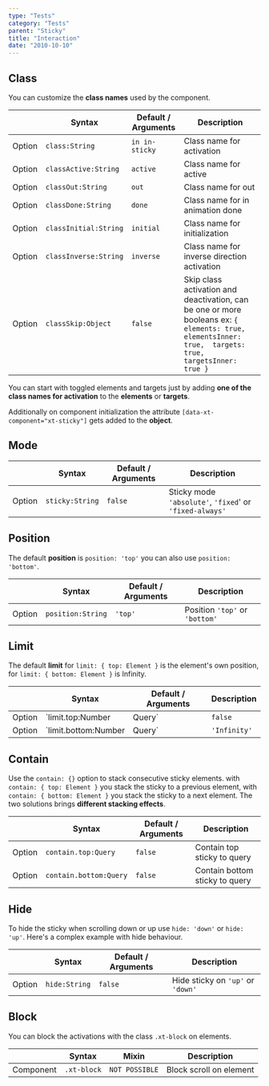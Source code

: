 ```yaml
---
type: "Tests"
category: "Tests"
parent: "Sticky"
title: "Interaction"
date: "2010-10-10"
---
```


## Class

You can customize the **class names** used by the component.

<div class="table-scroll">

|                         | Syntax                                    | Default / Arguments                       | Description                   |
| ----------------------- | ----------------------------------------- | ----------------------------- | ----------------------------- |
| Option                  | `class:String`                          | `in in-sticky`        | Class name for activation            |
| Option                  | `classActive:String`                          | `active`        | Class name for active            |
| Option                  | `classOut:String`                          | `out`        | Class name for out            |
| Option                  | `classDone:String`                          | `done`        | Class name for in animation done            |
| Option                  | `classInitial:String`                          | `initial`        | Class name for initialization            |
| Option                  | `classInverse:String`                          | `inverse`        | Class name for inverse direction activation            |
| Option                  | `classSkip:Object`                          | `false`        | Skip class activation and deactivation, can be one or more booleans ex: `{ elements: true, elementsInner: true,  targets: true, targetsInner: true }`            |

</div>

You can start with toggled elements and targets just by adding **one of the class names for activation** to the **elements** or **targets**.

Additionally on component initialization the attribute `[data-xt-component="xt-sticky"]` gets added to the **object**.

## Mode

<div class="table-scroll">

|                         | Syntax                                    | Default / Arguments                       | Description                   |
| ----------------------- | ----------------------------------------- | ----------------------------- | ----------------------------- |
| Option                  | `sticky:String`                          | `false`        | Sticky mode `'absolute'`, `'fixed`' or `'fixed-always'`            |

</div>

<demo>
  <div class="gatsby_demo_item toggle" data-iframe="iframe/components/core/sticky/mode-absolute">
  </div>
  <div class="gatsby_demo_item toggle" data-iframe="iframe/components/core/sticky/mode-fixed">
  </div>
  <div class="gatsby_demo_item toggle" data-iframe="iframe/components/core/sticky/mode-fixed-always">
  </div>
</demo>

## Position

The default **position** is `position: 'top'` you can also use `position: 'bottom'`.

<div class="table-scroll">

|                         | Syntax                                    | Default / Arguments                       | Description                   |
| ----------------------- | ----------------------------------------- | ----------------------------- | ----------------------------- |
| Option                  | `position:String`                          | `'top'`        | Position `'top'` or `'bottom'`            |

</div>

<demo>
  <div class="gatsby_demo_item toggle" data-iframe="iframe/components/core/sticky/position"></div>
</demo>

## Limit

The default **limit** for `limit: { top: Element }` is the element's own position, for `limit: { bottom: Element }` is Infinity.

<div class="table-scroll">

|                         | Syntax                                    | Default / Arguments                       | Description                   |
| ----------------------- | ----------------------------------------- | ----------------------------- | ----------------------------- |
| Option                  | `limit.top:Number|Query`                          | `false`        | Limit top sticky to pixel or query           |
| Option                  | `limit.bottom:Number|Query`                          | `'Infinity'`        | Limit bottom sticky to pixel or query            |

</div>

<demo>
  <div class="gatsby_demo_item toggle" data-iframe="iframe/components/core/sticky/limit">
  </div>
</demo>

## Contain

Use the `contain: {}` option to stack consecutive sticky elements. with `contain: { top: Element }` you stack the sticky to a previous element, with `contain: { bottom: Element }` you stack the sticky to a next element. The two solutions brings **different stacking effects**.

<div class="table-scroll">

|                         | Syntax                                    | Default / Arguments                       | Description                   |
| ----------------------- | ----------------------------------------- | ----------------------------- | ----------------------------- |
| Option                  | `contain.top:Query`                          | `false`        | Contain top sticky to query            |
| Option                  | `contain.bottom:Query`                          | `false`        | Contain bottom sticky to query            |

</div>

<demo>
  <div class="gatsby_demo_item toggle" data-iframe="iframe/components/core/sticky/contain-top">
  </div>
  <div class="gatsby_demo_item toggle" data-iframe="iframe/components/core/sticky/contain-bottom">
  </div>
</demo>

## Hide

To hide the sticky when scrolling down or up use `hide: 'down'` or `hide: 'up'`. Here's a complex example with hide behaviour.

<div class="table-scroll">

|                         | Syntax                                    | Default / Arguments                       | Description                   |
| ----------------------- | ----------------------------------------- | ----------------------------- | ----------------------------- |
| Option                  | `hide:String`                          | `false`        | Hide sticky on `'up'` or `'down'`            |

</div>

<demo>
  <div class="gatsby_demo_item toggle" data-iframe="iframe/components/core/sticky/hide">
  </div>
</demo>

## Block

You can block the activations with the class `.xt-block` on elements.

<div class="table-scroll">

|                      | Syntax                          | Mixin            | Description                   |
| ----------------------- | ----------------------------------------- | -----------------------------| ----------------------------- |
| Component                  | `.xt-block`                     | `NOT POSSIBLE`                | Block scroll on element            |

</div>

<demo>
  <div class="gatsby_demo_item toggle" data-iframe="iframe/components/core/sticky/block">
  </div>
</demo>
